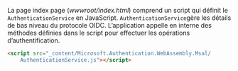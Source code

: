 La page index page (*wwwroot/index.html*) comprend un script qui définit le `AuthenticationService` en JavaScript. `AuthenticationService`gère les détails de bas niveau du protocole OIDC. L’application appelle en interne des méthodes définies dans le script pour effectuer les opérations d’authentification.

```html
<script src="_content/Microsoft.Authentication.WebAssembly.Msal/
    AuthenticationService.js"></script>
```
